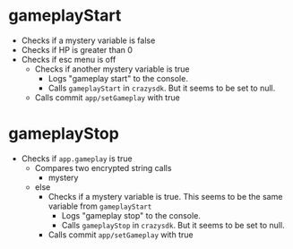 # gameplayStart

- Checks if a mystery variable is false
- Checks if HP is greater than 0
- Checks if esc menu is off
  - Checks if another mystery variable is true
    - Logs "gameplay start" to the console.
    - Calls `gameplayStart` in `crazysdk`. But it seems to be set to null.
  - Calls commit `app/setGameplay` with true

# gameplayStop

- Checks if `app.gameplay` is true
  - Compares two encrypted string calls
    - mystery
  - else
    - Checks if a mystery variable is true. This seems to be the same variable from `gameplayStart`
      - Logs "gameplay stop" to the console.
      - Calls `gameplayStop` in `crazysdk`. But it seems to be set to null.
    - Calls commit `app/setGameplay` with true
